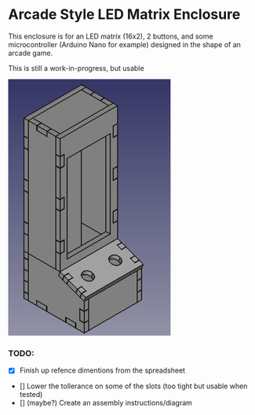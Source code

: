 # Arcade Style LED Matrix Enclosure

This enclosure is for an LED matrix (16x2), 2 buttons, and some microcontroller (Arduino Nano for example) designed in the shape of an arcade game.

This is still a work-in-progress, but usable

![prev_image](misc/Screenshot_20210426_161534.png)


### TODO:
- [x] Finish up refence dimentions from the spreadsheet
- [] Lower the tollerance on some of the slots (too tight but usable when tested)
- [] (maybe?) Create an assembly instructions/diagram
